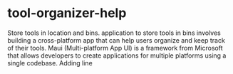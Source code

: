 # tool-organizer-help
Store tools in location and bins. application to store tools in bins involves building a cross-platform app that can help users organize and keep track of their tools. Maui (Multi-platform App UI) is a framework from Microsoft that allows developers to create applications for multiple platforms using a single codebase.
Adding line